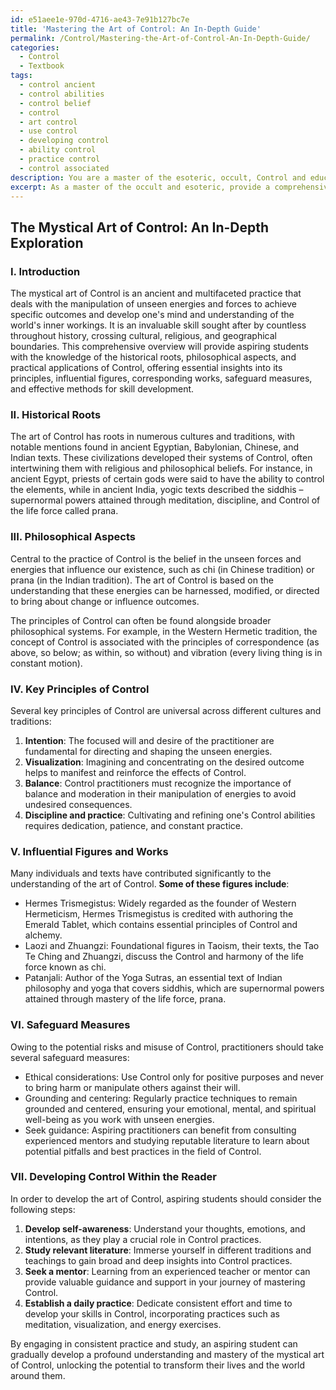 ```yaml
---
id: e51aee1e-970d-4716-ae43-7e91b127bc7e
title: 'Mastering the Art of Control: An In-Depth Guide'
permalink: /Control/Mastering-the-Art-of-Control-An-In-Depth-Guide/
categories:
  - Control
  - Textbook
tags:
  - control ancient
  - control abilities
  - control belief
  - control
  - art control
  - use control
  - developing control
  - ability control
  - practice control
  - control associated
description: You are a master of the esoteric, occult, Control and education, you have written many textbooks on the subject in ways that provide students with rich and deep understanding of the subject. You are being asked to write textbook-like sections on a topic and you do it with full context, explainability, and reliability in accuracy to the true facts of the topic at hand, in a textbook style that a student would easily be able to learn from, in a rich, engaging, and contextual way. Always include relevant context (such as formulas and history), related concepts, and in a way that someone can gain deep insights from.
excerpt: As a master of the occult and esoteric, provide a comprehensive overview of the mystical art of Control, detailing its historical roots, philosophical aspects, and practical applications. Assume that the reader is an aspiring student seeking in-depth insights on this topic. To enhance understanding, include information on the key principles of Control, influential figures and their works, safeguard measures against the misuse of Control, and effective methods to develop this skill within the reader.
---
```


## The Mystical Art of Control: An In-Depth Exploration

### I. Introduction

The mystical art of Control is an ancient and multifaceted practice that deals with the manipulation of unseen energies and forces to achieve specific outcomes and develop one's mind and understanding of the world's inner workings. It is an invaluable skill sought after by countless throughout history, crossing cultural, religious, and geographical boundaries. This comprehensive overview will provide aspiring students with the knowledge of the historical roots, philosophical aspects, and practical applications of Control, offering essential insights into its principles, influential figures, corresponding works, safeguard measures, and effective methods for skill development.

### II. Historical Roots

The art of Control has roots in numerous cultures and traditions, with notable mentions found in ancient Egyptian, Babylonian, Chinese, and Indian texts. These civilizations developed their systems of Control, often intertwining them with religious and philosophical beliefs. For instance, in ancient Egypt, priests of certain gods were said to have the ability to control the elements, while in ancient India, yogic texts described the siddhis – supernormal powers attained through meditation, discipline, and Control of the life force called prana.

### III. Philosophical Aspects

Central to the practice of Control is the belief in the unseen forces and energies that influence our existence, such as chi (in Chinese tradition) or prana (in the Indian tradition). The art of Control is based on the understanding that these energies can be harnessed, modified, or directed to bring about change or influence outcomes.

The principles of Control can often be found alongside broader philosophical systems. For example, in the Western Hermetic tradition, the concept of Control is associated with the principles of correspondence (as above, so below; as within, so without) and vibration (every living thing is in constant motion).

### IV. Key Principles of Control

Several key principles of Control are universal across different cultures and traditions:

1. **Intention**: The focused will and desire of the practitioner are fundamental for directing and shaping the unseen energies.
2. **Visualization**: Imagining and concentrating on the desired outcome helps to manifest and reinforce the effects of Control.
3. **Balance**: Control practitioners must recognize the importance of balance and moderation in their manipulation of energies to avoid undesired consequences.
4. **Discipline and practice**: Cultivating and refining one's Control abilities requires dedication, patience, and constant practice.

### V. Influential Figures and Works

Many individuals and texts have contributed significantly to the understanding of the art of Control. **Some of these figures include**:

- Hermes Trismegistus: Widely regarded as the founder of Western Hermeticism, Hermes Trismegistus is credited with authoring the Emerald Tablet, which contains essential principles of Control and alchemy.
- Laozi and Zhuangzi: Foundational figures in Taoism, their texts, the Tao Te Ching and Zhuangzi, discuss the Control and harmony of the life force known as chi.
- Patanjali: Author of the Yoga Sutras, an essential text of Indian philosophy and yoga that covers siddhis, which are supernormal powers attained through mastery of the life force, prana.

### VI. Safeguard Measures

Owing to the potential risks and misuse of Control, practitioners should take several safeguard measures:

- Ethical considerations: Use Control only for positive purposes and never to bring harm or manipulate others against their will.
- Grounding and centering: Regularly practice techniques to remain grounded and centered, ensuring your emotional, mental, and spiritual well-being as you work with unseen energies.
- Seek guidance: Aspiring practitioners can benefit from consulting experienced mentors and studying reputable literature to learn about potential pitfalls and best practices in the field of Control.

### VII. Developing Control Within the Reader

In order to develop the art of Control, aspiring students should consider the following steps:

1. **Develop self-awareness**: Understand your thoughts, emotions, and intentions, as they play a crucial role in Control practices.
2. **Study relevant literature**: Immerse yourself in different traditions and teachings to gain broad and deep insights into Control practices.
3. **Seek a mentor**: Learning from an experienced teacher or mentor can provide valuable guidance and support in your journey of mastering Control.
4. **Establish a daily practice**: Dedicate consistent effort and time to develop your skills in Control, incorporating practices such as meditation, visualization, and energy exercises.

By engaging in consistent practice and study, an aspiring student can gradually develop a profound understanding and mastery of the mystical art of Control, unlocking the potential to transform their lives and the world around them.
